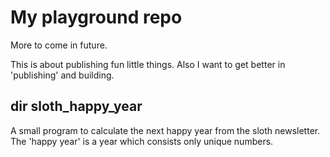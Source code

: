 # My playground repo
More to come in future.

This is about publishing fun little things.
Also I want to get better in 'publishing' and building.

## dir sloth_happy_year
A small program to calculate the next happy year from the sloth newsletter.
The 'happy year' is a year which consists only unique numbers.
